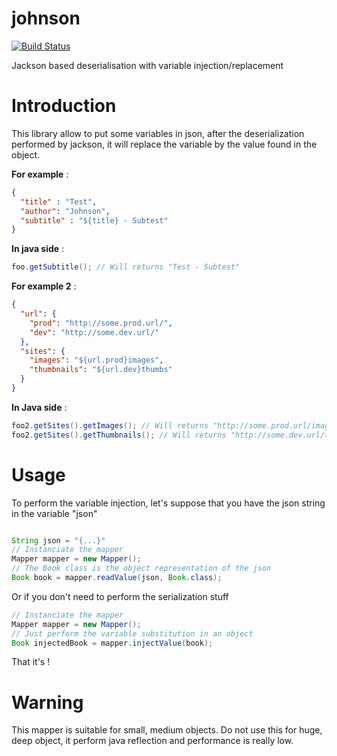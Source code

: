 # johnson


[![Build Status](https://travis-ci.org/Richou/johnson.svg?branch=master)](https://travis-ci.org/Richou/johnson)

Jackson based deserialisation with variable injection/replacement

Introduction
============================

This library allow to put some variables in json, after the deserialization performed by jackson, it will replace the variable by the value found in the object.

__For example__ :

```json
{
  "title" : "Test",
  "author": "Johnson",
  "subtitle" : "${title} - Subtest"
}
```
__In java side__ : 

```java
foo.getSubtitle(); // Will returns "Test - Subtest"
```

__For example 2__ :

```json
{
  "url": {
    "prod": "http://some.prod.url/",
    "dev": "http://some.dev.url/"
  },
  "sites": {
    "images": "${url.prod}images",
    "thumbnails": "${url.dev}thumbs"
  }
}
```

__In Java side__ : 

```java
foo2.getSites().getImages(); // Will returns "http://some.prod.url/images"
foo2.getSites().getThumbnails(); // Will returns "http://some.dev.url/thumbs"
```

Usage 
============================

To perform the variable injection, let's suppose that you have the json string in the variable "json" 

```java

String json = "{...}"
// Instanciate the mapper
Mapper mapper = new Mapper();
// The Book class is the object representation of the json
Book book = mapper.readValue(json, Book.class);

```

Or if you don't need to perform the serialization stuff

```java
// Instanciate the mapper
Mapper mapper = new Mapper();
// Just perform the variable substitution in an object
Book injectedBook = mapper.injectValue(book);
```

That it's !

Warning
============================

This mapper is suitable for small, medium objects.
Do not use this for huge, deep object, it perform java reflection and performance is really low.
